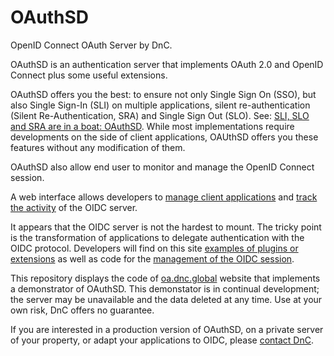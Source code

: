 # OAuthSD
OpenID Connect OAuth Server by DnC.

OAuthSD is an authentication server that implements OAuth 2.0 and OpenID Connect plus some useful extensions.

OAuthSD offers you the best: to ensure not only Single Sign On (SSO), but also Single Sign-In (SLI) on multiple applications, silent re-authentication (Silent Re-Authentication, SRA) and Single Sign Out (SLO). 
See: <a href="https://oa.dnc.global/web/-OpenID-Connect-SSO-management-de-session-etc-.html#slisloetsrasontdansunbateauoauthsd">SLI, SLO and SRA are in a boat: OAuthSD</a>. 
While most implementations require developments on the side of client applications, OAUthSD offers you these features without any modification of them. 

OAuthSD also allow end user to monitor and manage the OpenID Connect session.

A web interface allows developers to <a href="https://oa.dnc.global/web/spip.php?page=gerer">manage client applications</a> and <a href="https://oa.dnc.global/web/spip.php?page=gerer">track the activity</a> of the OIDC server. 

It appears that the OIDC server is not the hardest to mount. The tricky point is the transformation of applications to delegate authentication with the OIDC protocol. Developers will find on this site <a href="https://oa.dnc.global/web/?rubrique19">examples of plugins or extensions</a> as well as code for the <a href="https://oa.dnc.global/web/?rubrique27">management of the OIDC session</a>.

This repository displays the code of <a href="https://oa.dnc.global">oa.dnc.global</a> website that implements a demonstrator of OAuthSD. 
This demonstator is in continual development; the server may be unavailable and the data deleted at any time. Use at your own risk, DnC offers no guarantee.

If you are interested in a production version of OAuthSD, on a private server of your property, or adapt your applications to OIDC, please <a href="https://oa.dnc.global/web/auteur1">contact DnC</a>. 


